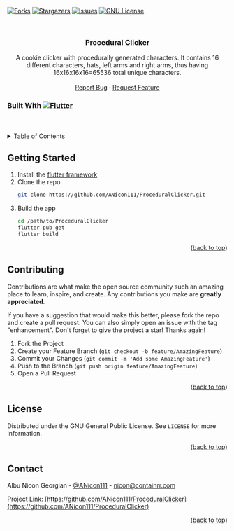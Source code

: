 <!-- Improved compatibility of back to top link: See: https://github.com/othneildrew/Best-README-Template/pull/73 -->
<a name="readme-top"></a>
<!--
*** Thanks for checking out the Best-README-Template. If you have a suggestion
*** that would make this better, please fork the repo and create a pull request
*** or simply open an issue with the tag "enhancement".
*** Don't forget to give the project a star!
*** Thanks again! Now go create something AMAZING! :D
-->



<!-- PROJECT SHIELDS -->
<!--
*** I'm using markdown "reference style" links for readability.
*** Reference links are enclosed in brackets [ ] instead of parentheses ( ).
*** See the bottom of this document for the declaration of the reference variables
*** for contributors-url, forks-url, etc. This is an optional, concise syntax you may use.
*** https://www.markdownguide.org/basic-syntax/#reference-style-links
-->
[![Forks][forks-shield]][forks-url]
[![Stargazers][stars-shield]][stars-url]
[![Issues][issues-shield]][issues-url]
[![GNU License][license-shield]][license-url]


<!-- PROJECT LOGO -->
<br />
<div align="center">

<h3 align="center">Procedural Clicker</h3>

  <p align="center">
    A cookie clicker with procedurally generated characters. It contains 16 different characters, hats, left arms and right arms, thus having 16x16x16x16=65536 total unique characters.
    <br />
    <br />
    <a href="https://github.com/ANicon111/ProceduralClicker/issues">Report Bug</a>
    ·
    <a href="https://github.com/ANicon111/ProceduralClicker/issues">Request Feature</a>
  </p>
</div>


### Built With [![Flutter][Flutter.dev]][Flutter-url]


<!-- TABLE OF CONTENTS -->
<br />
<br />
<details>
  <summary>Table of Contents</summary>
  <ol>
    <li><a href="#getting-started">Getting Started</a></li>
    <li><a href="#contributing">Contributing</a></li>
    <li><a href="#license">License</a></li>
    <li><a href="#contact">Contact</a></li>
  </ol>
</details>




<!-- GETTING STARTED -->
## Getting Started

1. Install the [flutter framework](https://docs.flutter.dev/get-started/install)
2. Clone the repo
   ```sh
   git clone https://github.com/ANicon111/ProceduralClicker.git
   ```
3. Build the app
   ```sh
   cd /path/to/ProceduralClicker
   flutter pub get
   flutter build
   ```

<p align="right">(<a href="#readme-top">back to top</a>)</p>

<!-- CONTRIBUTING -->
## Contributing

Contributions are what make the open source community such an amazing place to learn, inspire, and create. Any contributions you make are **greatly appreciated**.

If you have a suggestion that would make this better, please fork the repo and create a pull request. You can also simply open an issue with the tag "enhancement".
Don't forget to give the project a star! Thanks again!

1. Fork the Project
2. Create your Feature Branch (`git checkout -b feature/AmazingFeature`)
3. Commit your Changes (`git commit -m 'Add some AmazingFeature'`)
4. Push to the Branch (`git push origin feature/AmazingFeature`)
5. Open a Pull Request

<p align="right">(<a href="#readme-top">back to top</a>)</p>



<!-- LICENSE -->
## License

Distributed under the GNU General Public License. See `LICENSE` for more information.

<p align="right">(<a href="#readme-top">back to top</a>)</p>



<!-- CONTACT -->
## Contact

Albu Nicon Georgian - [@ANicon111](https://twitter.com/ANicon111) - nicon@containrr.com

Project Link: [https://github.com/ANicon111/ProceduralClicker](https://github.com/ANicon111/ProceduralClicker)

<p align="right">(<a href="#readme-top">back to top</a>)</p>



<!-- MARKDOWN LINKS & IMAGES -->
<!-- https://www.markdownguide.org/basic-syntax/#reference-style-links -->
[forks-shield]: https://img.shields.io/github/forks/ANicon111/ProceduralClicker.svg?style=for-the-badge
[forks-url]: https://github.com/ANicon111/ProceduralClicker/network/members
[stars-shield]: https://img.shields.io/github/stars/ANicon111/ProceduralClicker.svg?style=for-the-badge
[stars-url]: https://github.com/ANicon111/ProceduralClicker/stargazers
[issues-shield]: https://img.shields.io/github/issues/ANicon111/ProceduralClicker.svg?style=for-the-badge
[issues-url]: https://github.com/ANicon111/ProceduralClicker/issues
[license-shield]: https://img.shields.io/github/license/ANicon111/ProceduralClicker.svg?style=for-the-badge
[license-url]: https://github.com/ANicon111/ProceduralClicker/blob/master/LICENSE
[product-screenshot]: images/screenshot.png
[Flutter.dev]: https://img.shields.io/badge/flutter-FFF?style=for-the-badge&logo=flutter&logoColor=blue
[Flutter-url]: https://flutter.dev
